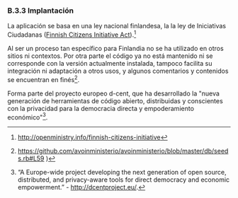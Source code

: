 ### B.3.3 Implantación

La aplicación se basa en una ley nacional finlandesa, la la ley de Iniciativas Ciudadanas ([Finnish Citizens Initiative Act](http://t.umblr.com/redirect?z=http%3A%2F%2Ftranslate.google.com%2Ftranslate%3Fsl%3Dfi%26tl%3Den%26js%3Dn%26prev%3D_t%26hl%3Den%26ie%3DUTF-8%26layout%3D2%26eotf%3D1%26u%3Dhttp%253A%252F%252Fwww.finlex.fi%252Ffi%252Flaki%252Falkup%252F2012%252F20120012&t=YmFjMzRjZjRjYTI5MjdlOTkxNzU5NDZkYzVmZTg4MTE3YTZkNmQ2OSxUbU4zdWpESg%3D%3D)).[^1]

Al ser un proceso tan específico para Finlandia no se ha utilizado en otros sitios ni contextos. Por otra parte el código ya no está mantenido ni se corresponde con la versión actualmente instalada, tampoco facilita su integración ni adaptación a otros usos, y algunos comentarios y contenidos se encuentran en finés[^2]. 

Forma parte del proyecto europeo d-cent, que ha desarrollado la "nueva generación de herramientas de código abierto, distribuidas y conscientes con la privacidad para la democracia directa y empoderamiento económico"[^3].


[^1]: http://openministry.info/finnish-citizens-initiative
[^2]: https://github.com/avoinministerio/avoinministerio/blob/master/db/seeds.rb#L59 )
[^3]: “A Europe-wide project developing the next generation of open source, distributed, and privacy-aware tools for direct democracy and economic empowerment.” - http://dcentproject.eu/. 
